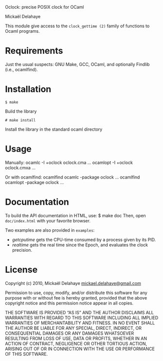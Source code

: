 Oclock: precise POSIX clock for OCaml

Mickaël Delahaye

This module give access to the `clock_gettime (2)` family of functions to Ocaml
programs.

Requirements
============

Just the usual suspects: GNU Make, GCC, OCaml, and optionally Findlib (i.e.,
ocamlfind).

Installation
============

    $ make
Build the library

    # make install
Install the library in the standard ocaml directory

Usage
=====

Manually:
    ocamlc -I +oclock oclock.cma ...
    ocamlopt -I +oclock oclock.cmxa ...

Or with ocamlfind:
    ocamlfind ocamlc -package oclock ...
    ocamlfind ocamlopt -package oclock ...

Documentation
=============

To build the API documentation in HTML, use:
    $ make doc
Then, open `doc/index.html` with your favorite browser.

Two examples are also provided in `examples`:

*   _getcputime_ gets the CPU-time consumed by a process given by its PID.
*   _realtime_ gets the real time since the Epoch, and evaluates the clock
    precision.
    
License
=======
Copyright (c) 2010, Mickaël Delahaye <mickael.delahaye@gmail.com>

Permission to use, copy, modify, and/or distribute this software for any purpose
with or without fee is hereby granted, provided that the above copyright notice
and this permission notice appear in all copies.

THE SOFTWARE IS PROVIDED “AS IS” AND THE AUTHOR DISCLAIMS ALL WARRANTIES WITH
REGARD TO THIS SOFTWARE INCLUDING ALL IMPLIED WARRANTIES OF MERCHANTABILITY AND
FITNESS. IN NO EVENT SHALL THE AUTHOR BE LIABLE FOR ANY SPECIAL, DIRECT,
INDIRECT, OR CONSEQUENTIAL DAMAGES OR ANY DAMAGES WHATSOEVER RESULTING FROM LOSS
OF USE, DATA OR PROFITS, WHETHER IN AN ACTION OF CONTRACT, NEGLIGENCE OR OTHER
TORTIOUS ACTION, ARISING OUT OF OR IN CONNECTION WITH THE USE OR PERFORMANCE OF
THIS SOFTWARE.
